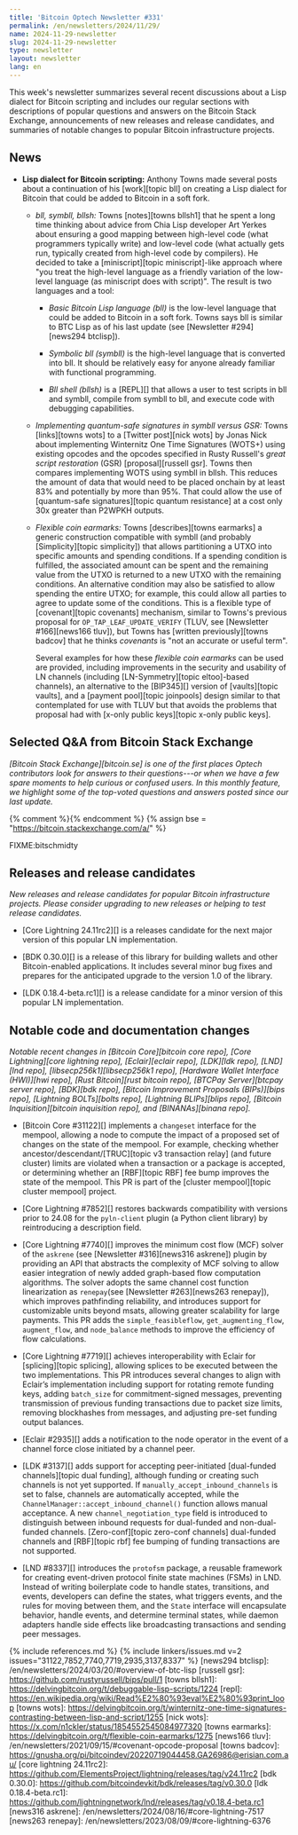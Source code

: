 ```yaml
---
title: 'Bitcoin Optech Newsletter #331'
permalink: /en/newsletters/2024/11/29/
name: 2024-11-29-newsletter
slug: 2024-11-29-newsletter
type: newsletter
layout: newsletter
lang: en
---
```

This week's newsletter summarizes several recent discussions about a
Lisp dialect for Bitcoin scripting and includes our regular sections
with descriptions of popular questions and answers on the Bitcoin Stack
Exchange, announcements of new releases and release candidates, and
summaries of notable changes to popular Bitcoin infrastructure projects.

## News

- **Lisp dialect for Bitcoin scripting:** Anthony Towns made several
  posts about a continuation of his [work][topic bll] on creating a
  Lisp dialect for Bitcoin that could be added to Bitcoin in a soft
  fork.

  - *bll, symbll, bllsh:* Towns [notes][towns bllsh1] that he spent a
    long time thinking about advice from Chia Lisp developer Art Yerkes
    about ensuring a good mapping between high-level code (what
    programmers typically write) and low-level code (what actually gets
    run, typically created from high-level code by compilers).  He
    decided to take a [miniscript][topic miniscript]-like approach where
    "you treat the high-level language as a friendly variation of the
    low-level language (as miniscript does with script)".  The result is
    two languages and a tool:

    - *Basic Bitcoin Lisp language (bll)* is the low-level language
      that could be added to Bitcoin in a soft fork.  Towns says bll is
      similar to BTC Lisp as of his last update (see [Newsletter
      #294][news294 btclisp]).

    - *Symbolic bll (symbll)* is the high-level language that is
      converted into bll.  It should be relatively easy for anyone
      already familiar with functional programming.

    - *Bll shell (bllsh)* is a [REPL][] that allows a user to test
      scripts in bll and symbll, compile from symbll to bll, and execute
      code with debugging capabilities.

  - *Implementing quantum-safe signatures in symbll versus GSR:* Towns
    [links][towns wots] to a [Twitter post][nick wots] by Jonas Nick
    about implementing Winternitz One Time Signatures (WOTS+) using
    existing opcodes and the opcodes specified in Rusty Russell's
    _great script restoration_ (GSR) [proposal][russell gsr].  Towns
    then compares implementing WOTS using symbll in bllsh.  This reduces
    the amount of data that would need to be placed onchain by at least
    83% and potentially by more than 95%.  That could allow the use of
    [quantum-safe signatures][topic quantum resistance] at a cost only
    30x greater than P2WPKH outputs.

  - *Flexible coin earmarks:* Towns [describes][towns earmarks] a
    generic construction compatible with symbll (and probably
    [Simplicity][topic simplicity]) that allows partitioning a UTXO into
    specific amounts and spending conditions.  If a spending condition
    is fulfilled, the associated amount can be spent and the remaining
    value from the UTXO is returned to a new UTXO with the remaining
    conditions.  An alternative condition may also be satisfied to allow
    spending the entire UTXO; for example, this could allow all parties
    to agree to update some of the conditions.  This is a flexible type of
    [covenant][topic covenants] mechanism, similar to Towns's previous
    proposal for `OP_TAP_LEAF_UPDATE_VERIFY` (TLUV, see [Newsletter
    #166][news166 tluv]), but Towns has [written previously][towns
    badcov] that he thinks _covenants_ is "not an accurate or useful
    term".

    Several examples for how these _flexible coin earmarks_ can be used
    are provided, including improvements in the security and usability
    of LN channels (including [LN-Symmetry][topic eltoo]-based
    channels), an alternative to the [BIP345][] version of [vaults][topic
    vaults], and a [payment pool][topic joinpools] design similar to
    that contemplated for use with TLUV but that avoids the problems
    that proposal had with [x-only public keys][topic x-only public
    keys].

## Selected Q&A from Bitcoin Stack Exchange

*[Bitcoin Stack Exchange][bitcoin.se] is one of the first places Optech
contributors look for answers to their questions---or when we have a
few spare moments to help curious or confused users.  In
this monthly feature, we highlight some of the top-voted questions and
answers posted since our last update.*

{% comment %}<!-- https://bitcoin.stackexchange.com/search?tab=votes&q=created%3a1m..%20is%3aanswer -->{% endcomment %}
{% assign bse = "https://bitcoin.stackexchange.com/a/" %}

FIXME:bitschmidty

## Releases and release candidates

_New releases and release candidates for popular Bitcoin infrastructure
projects.  Please consider upgrading to new releases or helping to test
release candidates._

- [Core Lightning 24.11rc2][] is a releases candidate for the next major
  version of this popular LN implementation.

- [BDK 0.30.0][] is a release of this library for building wallets and
  other Bitcoin-enabled applications.  It includes several minor bug
  fixes and prepares for the anticipated upgrade to the version 1.0 of
  the library.

- [LDK 0.18.4-beta.rc1][] is a release candidate for a minor version of
  this popular LN implementation.

## Notable code and documentation changes

_Notable recent changes in [Bitcoin Core][bitcoin core repo], [Core
Lightning][core lightning repo], [Eclair][eclair repo], [LDK][ldk repo],
[LND][lnd repo], [libsecp256k1][libsecp256k1 repo], [Hardware Wallet
Interface (HWI)][hwi repo], [Rust Bitcoin][rust bitcoin repo], [BTCPay
Server][btcpay server repo], [BDK][bdk repo], [Bitcoin Improvement
Proposals (BIPs)][bips repo], [Lightning BOLTs][bolts repo],
[Lightning BLIPs][blips repo], [Bitcoin Inquisition][bitcoin inquisition
repo], and [BINANAs][binana repo]._

- [Bitcoin Core #31122][] implements a `changeset` interface for the mempool,
  allowing a node to compute the impact of a proposed set of changes on the state
  of the mempool.  For example, checking whether ancestor/descendant/[TRUC][topic v3
  transaction relay] (and future cluster) limits are violated when a transaction
  or a package is accepted, or determining whether an [RBF][topic RBF] fee bump
  improves the state of the mempool. This PR is part of the [cluster
  mempool][topic cluster mempool] project.

- [Core Lightning #7852][] restores backwards compatibility with versions prior
  to 24.08 for the `pyln-client` plugin (a Python client library) by
  reintroducing a description field.

- [Core Lightning #7740][] improves the minimum cost flow (MCF) solver of the
  `askrene` (see [Newsletter #316][news316 askrene]) plugin by providing an API
  that abstracts the complexity of MCF solving to allow easier integration of
  newly added graph-based flow computation algorithms. The solver adopts the
  same channel cost function linearization as `renepay`(see [Newsletter
  #263][news263 renepay]), which improves pathfinding reliability, and
  introduces support for customizable units beyond msats, allowing greater
  scalability for large payments. This PR adds the `simple_feasibleflow`,
  `get_augmenting_flow`, `augment_flow`, and `node_balance` methods to improve
  the efficiency of flow calculations.

- [Core Lightning #7719][] achieves interoperability with Eclair for
  [splicing][topic splicing], allowing splices to be executed between the two
  implementations. This PR introduces several changes to align with Eclair’s
  implementation including support for rotating remote funding keys, adding
  `batch_size` for commitment-signed messages, preventing transmission of
  previous funding transactions due to packet size limits, removing blockhashes
  from messages, and adjusting pre-set funding output balances.

- [Eclair #2935][] adds a notification to the node operator in the event of a
  channel force close initiated by a channel peer.

- [LDK #3137][] adds support for accepting peer-initiated [dual-funded
  channels][topic dual funding], although funding or creating such channels is
  not yet supported. If `manually_accept_inbound_channels` is set to false,
  channels are automatically accepted, while the
  `ChannelManager::accept_inbound_channel()` function allows manual acceptance.
  A new `channel_negotiation_type` field is introduced to distinguish between
  inbound requests for dual-funded and non-dual-funded channels.
  [Zero-conf][topic zero-conf channels] dual-funded channels and
  [RBF][topic rbf] fee
  bumping of funding transactions are not supported.

- [LND #8337][] introduces the `protofsm` package, a reusable framework for
  creating event-driven protocol finite state machines (FSMs) in LND. Instead of
  writing boilerplate code to handle states, transitions, and events, developers
  can define the states, what triggers events, and the rules for moving between
  them, and the `State` interface will encapsulate behavior, handle events, and
  determine terminal states, while daemon adapters handle side effects like
  broadcasting transactions and sending peer messages.

{% include references.md %}
{% include linkers/issues.md v=2 issues="31122,7852,7740,7719,2935,3137,8337" %}
[news294 btclisp]: /en/newsletters/2024/03/20/#overview-of-btc-lisp
[russell gsr]: https://github.com/rustyrussell/bips/pull/1
[towns bllsh1]: https://delvingbitcoin.org/t/debuggable-lisp-scripts/1224
[repl]: https://en.wikipedia.org/wiki/Read%E2%80%93eval%E2%80%93print_loop
[towns wots]: https://delvingbitcoin.org/t/winternitz-one-time-signatures-contrasting-between-lisp-and-script/1255
[nick wots]: https://x.com/n1ckler/status/1854552545084977320
[towns earmarks]: https://delvingbitcoin.org/t/flexible-coin-earmarks/1275
[news166 tluv]: /en/newsletters/2021/09/15/#covenant-opcode-proposal
[towns badcov]: https://gnusha.org/pi/bitcoindev/20220719044458.GA26986@erisian.com.au/
[core lightning 24.11rc2]: https://github.com/ElementsProject/lightning/releases/tag/v24.11rc2
[bdk 0.30.0]: https://github.com/bitcoindevkit/bdk/releases/tag/v0.30.0
[ldk 0.18.4-beta.rc1]: https://github.com/lightningnetwork/lnd/releases/tag/v0.18.4-beta.rc1
[news316 askrene]: /en/newsletters/2024/08/16/#core-lightning-7517
[news263 renepay]: /en/newsletters/2023/08/09/#core-lightning-6376
